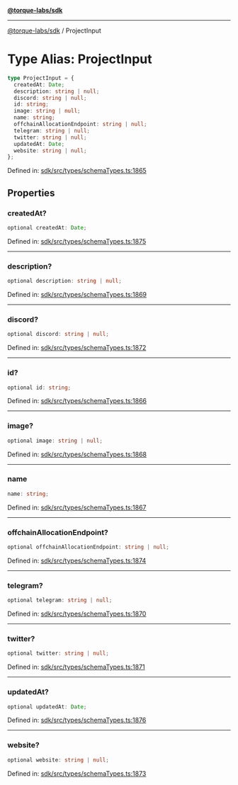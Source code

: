 [**@torque-labs/sdk**](../README.md)

***

[@torque-labs/sdk](../README.md) / ProjectInput

# Type Alias: ProjectInput

```ts
type ProjectInput = {
  createdAt: Date;
  description: string | null;
  discord: string | null;
  id: string;
  image: string | null;
  name: string;
  offchainAllocationEndpoint: string | null;
  telegram: string | null;
  twitter: string | null;
  updatedAt: Date;
  website: string | null;
};
```

Defined in: [sdk/src/types/schemaTypes.ts:1865](https://github.com/torque-labs/monorepo/blob/2ebf07140779767733d669c69d4b6e369a4193c3/packages/sdk/src/types/schematypes.ts#l1865)

## Properties

### createdAt?

```ts
optional createdAt: Date;
```

Defined in: [sdk/src/types/schemaTypes.ts:1875](https://github.com/torque-labs/monorepo/blob/2ebf07140779767733d669c69d4b6e369a4193c3/packages/sdk/src/types/schematypes.ts#l1875)

***

### description?

```ts
optional description: string | null;
```

Defined in: [sdk/src/types/schemaTypes.ts:1869](https://github.com/torque-labs/monorepo/blob/2ebf07140779767733d669c69d4b6e369a4193c3/packages/sdk/src/types/schematypes.ts#l1869)

***

### discord?

```ts
optional discord: string | null;
```

Defined in: [sdk/src/types/schemaTypes.ts:1872](https://github.com/torque-labs/monorepo/blob/2ebf07140779767733d669c69d4b6e369a4193c3/packages/sdk/src/types/schematypes.ts#l1872)

***

### id?

```ts
optional id: string;
```

Defined in: [sdk/src/types/schemaTypes.ts:1866](https://github.com/torque-labs/monorepo/blob/2ebf07140779767733d669c69d4b6e369a4193c3/packages/sdk/src/types/schematypes.ts#l1866)

***

### image?

```ts
optional image: string | null;
```

Defined in: [sdk/src/types/schemaTypes.ts:1868](https://github.com/torque-labs/monorepo/blob/2ebf07140779767733d669c69d4b6e369a4193c3/packages/sdk/src/types/schematypes.ts#l1868)

***

### name

```ts
name: string;
```

Defined in: [sdk/src/types/schemaTypes.ts:1867](https://github.com/torque-labs/monorepo/blob/2ebf07140779767733d669c69d4b6e369a4193c3/packages/sdk/src/types/schematypes.ts#l1867)

***

### offchainAllocationEndpoint?

```ts
optional offchainAllocationEndpoint: string | null;
```

Defined in: [sdk/src/types/schemaTypes.ts:1874](https://github.com/torque-labs/monorepo/blob/2ebf07140779767733d669c69d4b6e369a4193c3/packages/sdk/src/types/schematypes.ts#l1874)

***

### telegram?

```ts
optional telegram: string | null;
```

Defined in: [sdk/src/types/schemaTypes.ts:1870](https://github.com/torque-labs/monorepo/blob/2ebf07140779767733d669c69d4b6e369a4193c3/packages/sdk/src/types/schematypes.ts#l1870)

***

### twitter?

```ts
optional twitter: string | null;
```

Defined in: [sdk/src/types/schemaTypes.ts:1871](https://github.com/torque-labs/monorepo/blob/2ebf07140779767733d669c69d4b6e369a4193c3/packages/sdk/src/types/schematypes.ts#l1871)

***

### updatedAt?

```ts
optional updatedAt: Date;
```

Defined in: [sdk/src/types/schemaTypes.ts:1876](https://github.com/torque-labs/monorepo/blob/2ebf07140779767733d669c69d4b6e369a4193c3/packages/sdk/src/types/schematypes.ts#l1876)

***

### website?

```ts
optional website: string | null;
```

Defined in: [sdk/src/types/schemaTypes.ts:1873](https://github.com/torque-labs/monorepo/blob/2ebf07140779767733d669c69d4b6e369a4193c3/packages/sdk/src/types/schematypes.ts#l1873)

